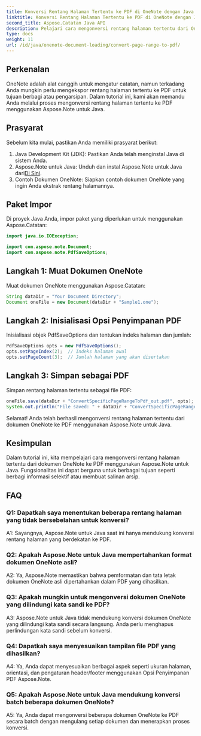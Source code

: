 ```yaml
---
title: Konversi Rentang Halaman Tertentu ke PDF di OneNote dengan Java
linktitle: Konversi Rentang Halaman Tertentu ke PDF di OneNote dengan Java
second_title: Aspose.Catatan Java API
description: Pelajari cara mengonversi rentang halaman tertentu dari OneNote ke PDF secara lancar dengan Aspose.Note untuk Java. Pertahankan pemformatan dan tata letak dengan mudah.
type: docs
weight: 11
url: /id/java/onenote-document-loading/convert-page-range-to-pdf/
---
```

## Perkenalan

OneNote adalah alat canggih untuk mengatur catatan, namun terkadang Anda mungkin perlu mengekspor rentang halaman tertentu ke PDF untuk tujuan berbagi atau pengarsipan. Dalam tutorial ini, kami akan memandu Anda melalui proses mengonversi rentang halaman tertentu ke PDF menggunakan Aspose.Note untuk Java.

## Prasyarat

Sebelum kita mulai, pastikan Anda memiliki prasyarat berikut:

1. Java Development Kit (JDK): Pastikan Anda telah menginstal Java di sistem Anda.
2.  Aspose.Note untuk Java: Unduh dan instal Aspose.Note untuk Java dari[Di Sini](https://releases.aspose.com/note/java/).
3. Contoh Dokumen OneNote: Siapkan contoh dokumen OneNote yang ingin Anda ekstrak rentang halamannya.

## Paket Impor

Di proyek Java Anda, impor paket yang diperlukan untuk menggunakan Aspose.Catatan:

```java
import java.io.IOException;

import com.aspose.note.Document;
import com.aspose.note.PdfSaveOptions;
```

## Langkah 1: Muat Dokumen OneNote

Muat dokumen OneNote menggunakan Aspose.Catatan:

```java
String dataDir = "Your Document Directory";
Document oneFile = new Document(dataDir + "Sample1.one");
```

## Langkah 2: Inisialisasi Opsi Penyimpanan PDF

Inisialisasi objek PdfSaveOptions dan tentukan indeks halaman dan jumlah:

```java
PdfSaveOptions opts = new PdfSaveOptions();
opts.setPageIndex(2);  // Indeks halaman awal
opts.setPageCount(3);  // Jumlah halaman yang akan disertakan
```

## Langkah 3: Simpan sebagai PDF

Simpan rentang halaman tertentu sebagai file PDF:

```java
oneFile.save(dataDir + "ConvertSpecificPageRangeToPdf_out.pdf", opts);
System.out.println("File saved: " + dataDir + "ConvertSpecificPageRangeToPdf_out.pdf");
```

Selamat! Anda telah berhasil mengonversi rentang halaman tertentu dari dokumen OneNote ke PDF menggunakan Aspose.Note untuk Java.

## Kesimpulan

Dalam tutorial ini, kita mempelajari cara mengonversi rentang halaman tertentu dari dokumen OneNote ke PDF menggunakan Aspose.Note untuk Java. Fungsionalitas ini dapat berguna untuk berbagai tujuan seperti berbagi informasi selektif atau membuat salinan arsip.

## FAQ

### Q1: Dapatkah saya menentukan beberapa rentang halaman yang tidak bersebelahan untuk konversi?

A1: Sayangnya, Aspose.Note untuk Java saat ini hanya mendukung konversi rentang halaman yang berdekatan ke PDF.

### Q2: Apakah Aspose.Note untuk Java mempertahankan format dokumen OneNote asli?

A2: Ya, Aspose.Note memastikan bahwa pemformatan dan tata letak dokumen OneNote asli dipertahankan dalam PDF yang dihasilkan.

### Q3: Apakah mungkin untuk mengonversi dokumen OneNote yang dilindungi kata sandi ke PDF?

A3: Aspose.Note untuk Java tidak mendukung konversi dokumen OneNote yang dilindungi kata sandi secara langsung. Anda perlu menghapus perlindungan kata sandi sebelum konversi.

### Q4: Dapatkah saya menyesuaikan tampilan file PDF yang dihasilkan?

A4: Ya, Anda dapat menyesuaikan berbagai aspek seperti ukuran halaman, orientasi, dan pengaturan header/footer menggunakan Opsi Penyimpanan PDF Aspose.Note.

### Q5: Apakah Aspose.Note untuk Java mendukung konversi batch beberapa dokumen OneNote?

A5: Ya, Anda dapat mengonversi beberapa dokumen OneNote ke PDF secara batch dengan mengulang setiap dokumen dan menerapkan proses konversi.
